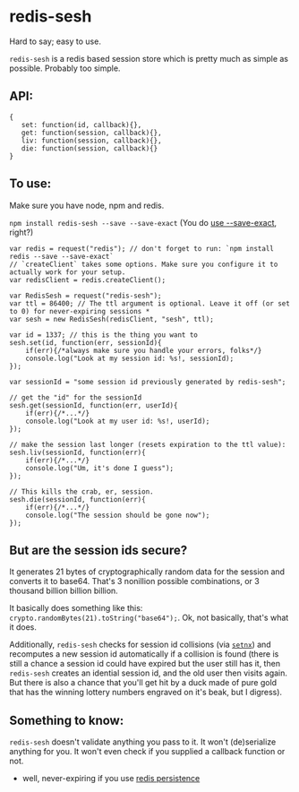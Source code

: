 # redis-sesh

Hard to say; easy to use.

`redis-sesh` is a redis based session store which is pretty much as simple as possible. Probably too simple.

## API:

```
{
   set: function(id, callback){},
   get: function(session, callback){},
   liv: function(session, callback){},
   die: function(session, callback){}
}
```

## To use:

Make sure you have node, npm and redis.

`npm install redis-sesh --save --save-exact` (You do [use --save-exact](http://c2fo.io/node/npm/javascript/2016/06/03/protecting-your-product-with-npm-save-exact/), right?)

```
var redis = request("redis"); // don't forget to run: `npm install redis --save --save-exact`
// `createClient` takes some options. Make sure you configure it to actually work for your setup.
var redisClient = redis.createClient();

var RedisSesh = request("redis-sesh");
var ttl = 86400; // The ttl argument is optional. Leave it off (or set to 0) for never-expiring sessions *
var sesh = new RedisSesh(redisClient, "sesh", ttl);

var id = 1337; // this is the thing you want to 
sesh.set(id, function(err, sessionId){
    if(err){/*always make sure you handle your errors, folks*/}
    console.log("Look at my session id: %s!, sessionId);
});

var sessionId = "some session id previously generated by redis-sesh";

// get the "id" for the sessionId
sesh.get(sessionId, function(err, userId){
    if(err){/*...*/}
    console.log("Look at my user id: %s!, userId);
});

// make the session last longer (resets expiration to the ttl value):
sesh.liv(sessionId, function(err){
    if(err){/*...*/}
    console.log("Um, it's done I guess");
});

// This kills the crab, er, session.
sesh.die(sessionId, function(err){
    if(err){/*...*/}
    console.log("The session should be gone now");
});
```

## But are the session ids secure?

It generates 21 bytes of cryptographically random data for the session and converts it to base64. That's 3 
nonillion possible combinations, or 3 thousand billion billion billion.

It basically does something like this: `crypto.randomBytes(21).toString("base64");`. Ok, not basically, that's what it does.

Additionally, `redis-sesh` checks for session id collisions (via [`setnx`](https://redis.io/commands/setnx)) and recomputes a new session id automatically if a collision is found (there
is still a chance a session id could have expired but the user still has it, then `redis-sesh` creates an idential session id, and the old 
user then visits again. But there is also a chance that you'll get hit by a duck made of pure gold that has the winning lottery 
numbers engraved on it's beak, but I digress).

## Something to know:

`redis-sesh` doesn't validate anything you pass to it. It won't (de)serialize anything for you. It won't even check 
if you supplied a callback function or not.


* well, never-expiring if you use [redis persistence](https://redis.io/topics/persistence)
